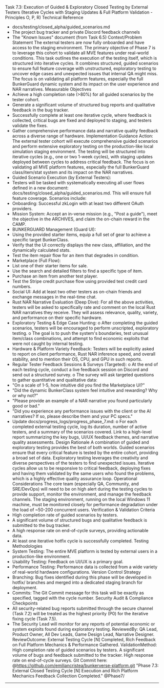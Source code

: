 Task 7.3: Execution of Guided & Exploratory Closed Testing by External Testers
(Iterative Cycles with Staging Updates & Full Platform Validation - Principles O, P, R)
Technical Reference
* docs/testing/closed_alpha/guided_scenarios.md
* The project bug tracker and private Discord feedback channels
* The "Known Issues" document (from Task 6.5)
Context/Problem Statement
The external testers are now fully onboarded and have access to the staging environment. The primary objective of Phase 7 is to leverage this cohort to validate all MVE features under real-world conditions. This task outlines the execution of the testing itself, which is structured into iterative cycles. It combines structured, guided scenarios to ensure full feature coverage with unstructured, exploratory testing to uncover edge cases and unexpected issues that internal QA might miss. The focus is on validating all platform features, especially the full BunkerGuard dynamic system and its impact on the user experience and NAR narratives.
Measurable Objectives
* Achieve a high completion rate (>80%) for all guided scenarios by the tester cohort.
* Generate a significant volume of structured bug reports and qualitative feedback in the bug tracker.
* Successfully complete at least one iterative cycle, where feedback is collected, critical bugs are fixed and deployed to staging, and testers validate the fixes.
* Gather comprehensive performance data and narrative quality feedback across a diverse range of hardware.
Implementation Guidance
Action: The external tester cohort will execute comprehensive guided scenarios and perform extensive exploratory testing on the production-like local simulation staging environment. The testing will be structured into iterative cycles (e.g., one or two 1-week cycles), with staging updates deployed between cycles to address critical feedback. The focus is on validating all MVE platform features, especially the full BunkerGuard class/item/stat system and its impact on the NAR narratives.
* Guided Scenario Execution (by External Testers):
* Testers will be tasked with systematically executing all user flows defined in a new document: docs/testing/closed_alpha/guided_scenarios.md. This will ensure full feature coverage. Scenarios include:
* Onboarding: Successful zkLogin with at least two different OAuth providers.
* Mission System: Accept an in-verse mission (e.g., "Post a guide"), meet the objective in the ARCHIVES, and claim the on-chain reward in the CAMP.
* BUNKERGUARD Management (Guard UI):
* Using the provided starter items, equip a full set of gear to achieve a specific target BunkerClass.
* Verify that the UI correctly displays the new class, affiliation, and the dynamically calculated stats.
* Test the item repair flow for an item that degrades in condition.
* Marketplace (Full Flow):
* List one of their starter items for sale.
* Use the search and detailed filters to find a specific type of item.
* Purchase an item from another test player.
* Test the Stripe credit purchase flow using provided test credit card numbers.
* Social UI: Add at least two other testers as on-chain friends and exchange messages in the real-time chat.
* Rust NAR Narrative Evaluation (Deep Dive): For all the above activities, testers will be asked to specifically rate and comment on the local Rust NAR narratives they receive. They will assess relevance, quality, variety, and performance on their specific hardware.
* Exploratory Testing & Edge Case Hunting:
o After completing the guided scenarios, testers will be encouraged to perform unscripted, exploratory testing.
o The goal is to push the system's boundaries, test unusual item/class combinations, and attempt to find economic exploits that were not caught by internal testing.
* Hardware & Platform Variety Feedback: Testers will be explicitly asked to report on client performance, Rust NAR inference speed, and overall stability, and to mention their OS, CPU, and GPU in such reports.
* Regular Tester Feedback Sessions & Surveys (Targeted):
o At the end of each testing cycle, conduct a live feedback session on Discord and send out a structured survey.
o The survey will ask targeted questions to gather quantitative and qualitative data:
* "On a scale of 1-5, how intuitive did you find the Marketplace UI?"
* "Did the dynamic BunkerClass system feel intuitive and rewarding? Why or why not?"
* "Please provide an example of a NAR narrative you found particularly good or bad."
* "Did you experience any performance issues with the client or the AI narratives? If so, please describe them and your PC specs."
* Update docs/progress_logs/progress_phase_7.md:
o For each completed external testing cycle, log its duration, number of active testers, and a summary of the scenarios covered. Link to a high-level report summarizing the key bugs, UI/UX feedback themes, and narrative quality assessments.
Design Rationale
A combination of guided and exploratory testing provides the best of both worlds. Guided scenarios ensure that every critical feature is tested by the entire cohort, providing a broad set of data. Exploratory testing leverages the creativity and diverse perspectives of the testers to find unexpected issues. Iterative cycles allow us to be responsive to critical feedback, deploying fixes and having them validated by the same users who found the problems, which is a highly effective quality assurance loop.
Operational Considerations
The core team (especially QA, Community, and SRE/DevOps) will need to be on high alert during the testing cycles to provide support, monitor the environment, and manage the feedback channels. The staging environment, running on the local Windows 11 machine, must be monitored closely for performance degradation under the load of ~50-200 concurrent users.
Verification & Validation Criteria
* High completion rate of guided scenarios by testers.
* A significant volume of structured bugs and qualitative feedback is submitted to the bug tracker.
* A high response rate on end-of-cycle surveys, providing actionable data.
* At least one iterative hotfix cycle is successfully completed.
Testing Methodologies
* System Testing: The entire MVE platform is tested by external users in a production-like environment.
* Usability Testing: Feedback on UI/UX is a primary goal.
* Performance Testing: Performance data is collected from a wide variety of real-world hardware configurations.
Version Control Strategy
* Branching: Bug fixes identified during this phase will be developed in hotfix/ branches and merged into a dedicated staging branch for deployment.
* Commits: The Git Commit message for this task will be exactly as specified, tagged with the cycle number.
Security Audit & Compliance Checkpoints
* All security-related bug reports submitted through the secure channel (Task 7.2) will be treated as the highest priority (P0) for the iterative fixing cycle (Task 7.5).
* The Security Lead will monitor for any reports of potential economic or system exploits found during exploratory testing.
ReviewedBy: QA Lead, Product Owner, All Dev Leads, Game Design Lead, Narrative Designer.
ReviewOutcome: External Testing Cycle [N] Completed, Rich Feedback on Full Platform Mechanics & Performance Gathered.
ValidationMethod: High completion rate of guided scenarios by testers. A significant volume of bugs and feedback submitted to the tracker. High response rate on end-of-cycle surveys.
Git Commit here: @https://github.com/emiliancristea/bunkerverse-platform.git "Phase 7.3: External Closed Testing Cycle [N] Execution and Rich Platform Mechanics Feedback Collection Completed." @Phase7/

------------------------------------------------------------------------------------------------------------------

